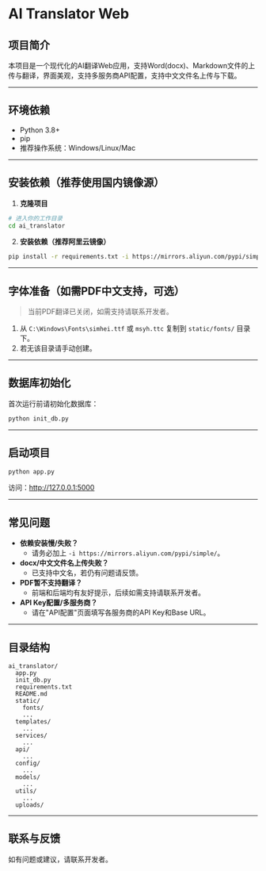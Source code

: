 # AI Translator Web

## 项目简介

本项目是一个现代化的AI翻译Web应用，支持Word(docx)、Markdown文件的上传与翻译，界面美观，支持多服务商API配置，支持中文文件名上传与下载。

---

## 环境依赖
- Python 3.8+
- pip
- 推荐操作系统：Windows/Linux/Mac

---

## 安装依赖（推荐使用国内镜像源）

1. **克隆项目**
```bash
# 进入你的工作目录
cd ai_translator
```

2. **安装依赖（推荐阿里云镜像）**
```bash
pip install -r requirements.txt -i https://mirrors.aliyun.com/pypi/simple/
```

---

## 字体准备（如需PDF中文支持，可选）
> 当前PDF翻译已关闭，如需支持请联系开发者。

1. 从 `C:\Windows\Fonts\simhei.ttf` 或 `msyh.ttc` 复制到 `static/fonts/` 目录下。
2. 若无该目录请手动创建。

---

## 数据库初始化

首次运行前请初始化数据库：
```bash
python init_db.py
```

---

## 启动项目

```bash
python app.py
```

访问：http://127.0.0.1:5000

---

## 常见问题

- **依赖安装慢/失败？**
  - 请务必加上 `-i https://mirrors.aliyun.com/pypi/simple/`。
- **docx/中文文件名上传失败？**
  - 已支持中文名，若仍有问题请反馈。
- **PDF暂不支持翻译？**
  - 前端和后端均有友好提示，后续如需支持请联系开发者。
- **API Key配置/多服务商？**
  - 请在"API配置"页面填写各服务商的API Key和Base URL。

---

## 目录结构

```
ai_translator/
  app.py
  init_db.py
  requirements.txt
  README.md
  static/
    fonts/
    ...
  templates/
    ...
  services/
    ...
  api/
    ...
  config/
    ...
  models/
    ...
  utils/
    ...
  uploads/
```

---

## 联系与反馈
如有问题或建议，请联系开发者。
